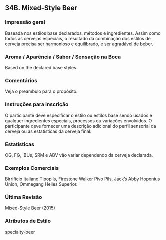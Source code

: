 ## 34B. Mixed-Style Beer

### Impressão geral

Baseada nos estilos base declarados, métodos e ingredientes. Assim como todos as cervejas especiais, o resultado da combinação dos estilos de cerveja precisa ser harmonioso e equilibrado, e ser agradável de beber.

### Aroma / Aparência / Sabor / Sensação na Boca

Based on the declared base styles.

### Comentários

Veja o preambulo para o propósito.

### Instruções para inscrição

O participante deve especificar o estilo ou estilos base sendo usados e qualquer ingredientes especiais, processos ou variações envolvidos. O participante deve fornecer uma descrição adicional do perfil sensorial da cerveja ou as estatísticas da cerveja final.

### Estatísticas

OG, FG, IBUs, SRM e ABV vão variar dependendo da cerveja declarada.

### Exemplos Comerciais

Birrificio Italiano Tipopils, Firestone Walker Pivo Pils, Jack’s Abby Hoponius Union, Ommegang Helles Superior.

### Última Revisão

Mixed-Style Beer (2015)

### Atributos de Estilo

specialty-beer